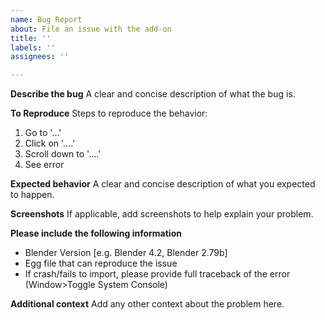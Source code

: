 ```yaml
---
name: Bug Report
about: File an issue with the add-on
title: ''
labels: ''
assignees: ''

---
```


**Describe the bug**
A clear and concise description of what the bug is.

**To Reproduce**
Steps to reproduce the behavior:
1. Go to '...'
2. Click on '....'
3. Scroll down to '....'
4. See error

**Expected behavior**
A clear and concise description of what you expected to happen.

**Screenshots**
If applicable, add screenshots to help explain your problem.

**Please include the following information**
 - Blender Version [e.g. Blender 4.2, Blender 2.79b]
 - Egg file that can reproduce the issue
 - If crash/fails to import, please provide full traceback of the error (Window>Toggle System Console)

**Additional context**
Add any other context about the problem here.
